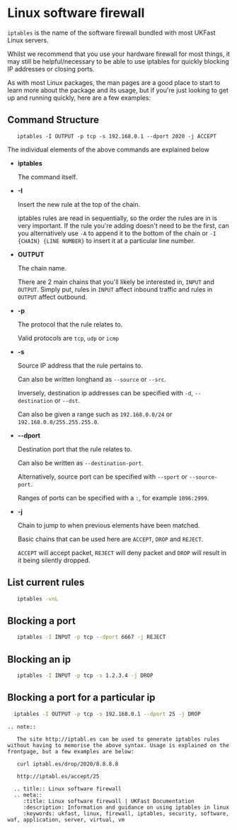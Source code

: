 # Linux software firewall


`iptables` is the name of the software firewall bundled with most UKFast Linux servers.

Whilst we recommend that you use your hardware firewall for most things, it may still be helpful/necessary to be able to use iptables for quickly blocking IP addresses or closing ports.

As with most Linux packages, the man pages are a good place to start to learn more about the package and its usage, but if you're just looking to get up and running quickly, here are a few examples:

## Command Structure
```console
   iptables -I OUTPUT -p tcp -s 192.168.0.1 --dport 2020 -j ACCEPT
```

The individual elements of the above commands are explained below

* **iptables**

   The command itself.


* **-I**

   Insert the new rule at the top of the chain.

   iptables rules are read in sequentially, so the order the rules are in is very important. If the rule you're adding doesn't need to be the first, can you alternatively use `-A` to append it to the bottom of the chain or `-I {CHAIN} {LINE NUMBER}` to insert it at a particular line number.


* **OUTPUT**

   The chain name.

   There are 2 main chains that you'll likely be interested in, `INPUT` and `OUTPUT`. Simply put, rules in `INPUT` affect inbound traffic and rules in `OUTPUT` affect outbound.


* **-p**

   The protocol that the rule relates to.

   Valid protocols are `tcp`, `udp` or `icmp`


* **-s**

   Source IP address that the rule pertains to.

   Can also be written longhand as `--source` or `--src`.

   Inversely, destination ip addresses can be specified with `-d`, `--destination` or `--dst`.

   Can also be given a range such as `192.168.0.0/24` or `192.168.0.0/255.255.255.0`.


* **--dport**

   Destination port that the rule relates to.

   Can also be written as `--destination-port`.

   Alternatively, source port can be specified with `--sport` or `--source-port`.

   Ranges of ports can be specified with a `:`, for example `1096:2999`.


* **-j**

   Chain to jump to when previous elements have been matched.

   Basic chains that can be used here are `ACCEPT`, `DROP` and `REJECT`.

   `ACCEPT` will accept packet, `REJECT` will deny packet and `DROP` will result in it being silently dropped.

## List current rules

```bash
   iptables -vnL
```

## Blocking a port

```bash
   iptables -I INPUT -p tcp --dport 6667 -j REJECT
```

## Blocking an ip

```bash
   iptables -I INPUT -p tcp -s 1.2.3.4 -j DROP
```

## Blocking a port for a particular ip

```bash
  iptables -I OUTPUT -p tcp -s 192.168.0.1 --dport 25 -j DROP
```  

```eval_rst
.. note::

   The site http://iptabl.es can be used to generate iptables rules without having to memorise the above syntax. Usage is explained on the frontpage, but a few examples are below:

   curl iptabl.es/drop/2020/8.8.8.8

   http://iptabl.es/accept/25
```

```eval_rst
  .. title:: Linux software firewall
  .. meta::
     :title: Linux software firewall | UKFast Documentation
     :description: Information and guidance on using iptables in linux
     :keywords: ukfast, linux, firewall, iptables, security, software, waf, application, server, virtual, vm
